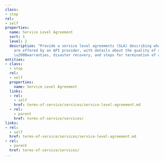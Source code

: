 ```yaml
---
class:
- stop
rel:
- self
properties:
  name: Service Level Agreement
  sort: 1
  level: 2
  description: "Provide a service level agreements (SLA) describing what service(s)
    are offered by an API provider, with details about the quality of service, and
    \u200Bwarranties, disaster recovery, and steps for termination of agreement."
entities:
- class:
  - stop
  rel:
  - self
  properties:
    name: Service Level Agreement
  links:
  - rel:
    - self
    href: terms-of-service/services/service-level-agreement.md
  - rel:
    - parent
    href: terms-of-service/services/
links:
- rel:
  - self
  href: terms-of-service/services/service-level-agreement.md
- rel:
  - parent
  href: terms-of-service/services/
...
```


